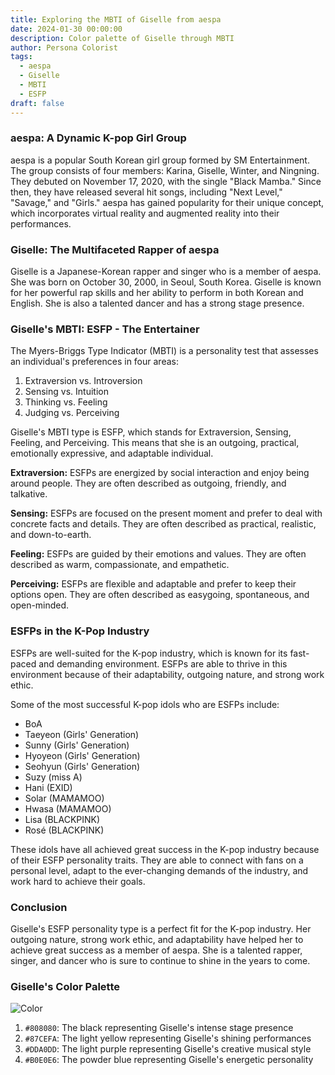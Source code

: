 ```yaml
---
title: Exploring the MBTI of Giselle from aespa
date: 2024-01-30 00:00:00
description: Color palette of Giselle through MBTI
author: Persona Colorist
tags:
  - aespa
  - Giselle
  - MBTI
  - ESFP
draft: false
---
```


### aespa: A Dynamic K-pop Girl Group

aespa is a popular South Korean girl group formed by SM Entertainment. The group consists of four members: Karina, Giselle, Winter, and Ningning. They debuted on November 17, 2020, with the single "Black Mamba." Since then, they have released several hit songs, including "Next Level," "Savage," and "Girls." aespa has gained popularity for their unique concept, which incorporates virtual reality and augmented reality into their performances. 


### Giselle: The Multifaceted Rapper of aespa


Giselle is a Japanese-Korean rapper and singer who is a member of aespa. She was born on October 30, 2000, in Seoul, South Korea. Giselle is known for her powerful rap skills and her ability to perform in both Korean and English. She is also a talented dancer and has a strong stage presence.


### Giselle's MBTI: ESFP - The Entertainer


The Myers-Briggs Type Indicator (MBTI) is a personality test that assesses an individual's preferences in four areas: 


1. Extraversion vs. Introversion 
2. Sensing vs. Intuition 
3. Thinking vs. Feeling 
4. Judging vs. Perceiving


Giselle's MBTI type is ESFP, which stands for Extraversion, Sensing, Feeling, and Perceiving. This means that she is an outgoing, practical, emotionally expressive, and adaptable individual. 


**Extraversion:** ESFPs are energized by social interaction and enjoy being around people. They are often described as outgoing, friendly, and talkative. 


**Sensing:** ESFPs are focused on the present moment and prefer to deal with concrete facts and details. They are often described as practical, realistic, and down-to-earth.


**Feeling:** ESFPs are guided by their emotions and values. They are often described as warm, compassionate, and empathetic.


**Perceiving:** ESFPs are flexible and adaptable and prefer to keep their options open. They are often described as easygoing, spontaneous, and open-minded.


### ESFPs in the K-Pop Industry


ESFPs are well-suited for the K-pop industry, which is known for its fast-paced and demanding environment. ESFPs are able to thrive in this environment because of their adaptability, outgoing nature, and strong work ethic. 


Some of the most successful K-pop idols who are ESFPs include:


* BoA
* Taeyeon (Girls' Generation)
* Sunny (Girls' Generation)
* Hyoyeon (Girls' Generation)
* Seohyun (Girls' Generation)
* Suzy (miss A)
* Hani (EXID)
* Solar (MAMAMOO)
* Hwasa (MAMAMOO)
* Lisa (BLACKPINK)
* Rosé (BLACKPINK)


These idols have all achieved great success in the K-pop industry because of their ESFP personality traits. They are able to connect with fans on a personal level, adapt to the ever-changing demands of the industry, and work hard to achieve their goals.


### Conclusion


Giselle's ESFP personality type is a perfect fit for the K-pop industry. Her outgoing nature, strong work ethic, and adaptability have helped her to achieve great success as a member of aespa. She is a talented rapper, singer, and dancer who is sure to continue to shine in the years to come.


### Giselle's Color Palette

![Color](https://i.imgur.com/xrGIgiL.png#center)

1. `#808080`: The black representing Giselle's intense stage presence
2. `#87CEFA`: The light yellow representing Giselle's shining performances
3. `#DDA0DD`: The light purple representing Giselle's creative musical style
4. `#B0E0E6`: The powder blue representing Giselle's energetic personality


